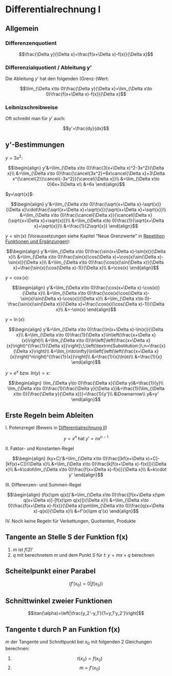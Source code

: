 # Differentialrechnung I

## Allgemein

### Differenzenquotient

$$\frac{\Delta y}{\Delta x}=\frac{f(x+\Delta x)-f(x)}{\Delta x}$$

### Differenzialquotient / Ableitung y'

Die Ableitung $y'$ hat den folgenden (Grenz-)Wert:

$$\lim_{\Delta x\to 0}\frac{\Delta y}{\Delta x}=\lim_{\Delta x\to 0}\frac{f(x+\Delta x)-f(x)}{\Delta x}$$

### Leibnizschreibweise

Oft schreibt man für $y'$ auch:

$$y'=\frac{dy}{dx}$$

## y'-Bestimmungen

$y=3x^2$:

$$\begin{align}
  y'&=\lim_{\Delta x\to 0}\frac{3(x+\Delta x)^2-3x^2}{\Delta x}\\
  &=\lim_{\Delta x\to 0}\frac{\cancel{3x^2}+6x\cancel{\Delta x}+3\Delta x^{\cancel{2}}\cancel{-3x^2}}{\cancel{\Delta x}}\\
  &=\lim_{\Delta x\to 0}6x+3\Delta x\\
  &=6x
\end{align}$$

$y=\sqrt{x}$:

$$\begin{align}
  y'&=\lim_{\Delta x\to 0}\frac{\sqrt{x+\Delta x}-\sqrt{x}}{\Delta x}\cdot\frac{\sqrt{x+\Delta x}+\sqrt{x}}{\sqrt{x+\Delta x}+\sqrt{x}}\\
  &=\lim_{\Delta x\to 0}\frac{\cancel{\Delta x}}{\cancel{\Delta x}(\sqrt{x+\Delta x}+\sqrt{x})}\\
  &=\lim_{\Delta x\to 0}\frac{1}{\sqrt{x+\Delta x}+\sqrt{x}}\\
  &=\frac{1}{2\sqrt{x}}
\end{align}$$

$y=\sin(x)$ (Voraussetzungen siehe Kapitel "Neue Grenzwerte" in [Repetition Funktionen und Ergänzungen](repF&E.md)):

$$\begin{align}
  y'&=\lim_{\Delta x\to 0}\frac{\sin(x+\Delta x)-\sin(x)}{\Delta x}\\
  &=\lim_{\Delta x\to 0}\frac{\sin(x)\cos(\Delta x)+\cos(x)\sin(\Delta x)-\sin(x)}{\Delta x}\\
  &=\lim_{\Delta x\to 0}\frac{\cos(x)\sin(\Delta x)}{\Delta x}+\frac{\sin(x)(\cos(\Delta x)-1)}{\Delta x}\\
  &=\cos(x)
\end{align}$$

$y=\cos(x)$:

$$\begin{align}
  y'&=\lim_{\Delta x\to 0}\frac{\cos(x+\Delta x)-\cos(x)}{\Delta x}\\
  &=\lim_{\Delta x\to 0}\frac{\cos(x)\cos(\Delta x)-\sin(x)\sin(\Delta x)-\cos(x)}{\Delta x}\\
  &=\lim_{\Delta x\to 0}-\frac{\sin(x)\sin(\Delta x)}{\Delta x}+\frac{\cos(x)(\cos(\Delta x)-1)}{\Delta x}\\
  &=-\sin(x)
\end{align}$$

$y=\ln(x)$:

$$\begin{align}
  y'&=\lim_{\Delta x\to 0}\frac{\ln(x+\Delta x)-\ln(x)}{\Delta x}\\
  &=\lim_{\Delta x\to 0}\frac{1}{\Delta x}\ln\left(\frac{x+\Delta x}{x}\right)\\
  &=\lim_{\Delta x\to 0}\ln\left[\left(\frac{x+\Delta x}{x}\right)^{\frac{1}{\Delta x}}\right]\;\;\left(\textrm{Substitution:}\;n=\frac{x}{\Delta x}\right)\\
  &=\lim_{n\to\infty}\ln\left[\left(\left(\frac{x+\Delta x}{x}\right)^n\right)^{\frac{1}{x}}\right]\\
  &=\frac{1}{x}\ln(e)\\
  &=\frac{1}{x}
\end{align}$$

$y=e^x$ bzw. $ln(y)=x$:

$$\begin{align}
  \lim_{\Delta y\to 0}\frac{\Delta x}{\Delta y}&=\frac{1}{y}\\
  \lim_{\Delta x\to 0}\frac{1}{\frac{\Delta y}{\Delta x}}&=\frac{1}{\lim_{\Delta x\to 0}{\frac{\Delta y}{\Delta x}}}=\frac{1}{y'}\\
  &\Downarrow\\
  y&=y'
\end{align}$$



## Erste Regeln beim Ableiten

I.  Potenzregel (Beweis in [Differentialrechnung II](diff2.md))

$$y=x^n\;\textrm{hat}\;y'=nx^{n-1}$$

II.  Faktor- und Konstanten-Regel

$$\begin{align}
  (ky+C)'&=\lim_{\Delta x\to 0}\frac{[kf(x+\Delta x)+C]-[kf(x)+C]}{\Delta x}\\
  &=\lim_{\Delta x\to 0}\frac{k[f(x+\Delta x)-f(x)]}{\Delta x}\\
  &=k\cdot\lim_{\Delta x\to 0}\frac{f(x+\Delta x)-f(x)}{\Delta x}\\
  &=k\cdot y'
\end{align}$$

III.  Differenzen- und Summen-Regel

$$\begin{align}
  (f(x)\pm q(x))'&=\lim_{\Delta x\to 0}\frac{[f(x+\Delta x)\pm q(x+\Delta x)]-[f(x)\pm q(x)]}{\Delta x}\\
  &=\lim_{\Delta x\to 0}\frac{f(x+\Delta x)-f(x)}{\Delta x}\pm\lim_{\Delta x\to 0}\frac{q(x+\Delta x)-q(x)}{\Delta x}\\
  &=f'(x)\pm q'(x)
\end{align}$$

IV.  Noch keine Regeln für Verkettungen, Quotienten, Produkte


## Tangente an Stelle S der Funktion f(x)

1.  $m$ ist $f(2)'$
2.  $q$ mit berechnetem $m$ und dem Punkt $S$ für $t:\;y=mx+q$ berechnen

## Scheitelpunkt einer Parabel

$$(f'(x_0)=0|f(x_0))$$

## Schnittwinkel zweier Funktionen

$$\tan(\alpha)=\left|\frac{y_2'-y_1'}{1+y_1'y_2'}\right|$$

## Tangente t durch P an Funktion f(x)

$m$ der Tangente und Schnittpunkt bei $x_0$ mit folgenden 2 Gleichungen berechnen:

1.  $$t(x_0)=f(x_0)$$
2.  $$m=f'(x_0)$$